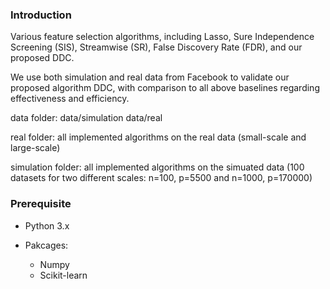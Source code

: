 ### Introduction

Various feature selection algorithms, including Lasso, Sure Independence Screening (SIS), Streamwise (SR), False Discovery Rate (FDR), and our proposed DDC.

We use both simulation and real data from Facebook to validate our proposed algorithm DDC, with comparison to all above baselines regarding effectiveness and efficiency.

data folder:
  data/simulation
  data/real
  
real folder:
  all implemented algorithms on the real data (small-scale and large-scale)
  
  
simulation folder:
  all implemented algorithms on the simuated data (100 datasets for two different scales: n=100, p=5500 and n=1000, p=170000)
  

### Prerequisite
- Python 3.x

- Pakcages:
  - Numpy
  - Scikit-learn
